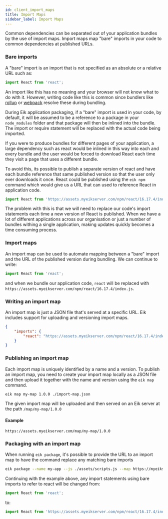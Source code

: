 ```yaml
---
id: client_import_maps
title: Import Maps
sidebar_label: Import Maps
---
```


Common dependencies can be separated out of your application bundles by the use of import maps.
Import maps map "bare" imports in your code to common dependencies at published URLs.

### Bare imports

A "bare" import is an import that is not specified as an absolute or a relative URL such as:

```js
import React from 'react';
```

An import like this has no meaning and your browser will not know what to do with it. However, writing code like this is common since bundlers like [rollup](https://rollupjs.org/) or [webpack](https://webpack.js.org/) resolve these during bundling.

During Eik application packaging, if a "bare" import is used in your code, by default, it will be assumed to be a reference to a package in your `node_modules` folder and that package will then be inlined into the bundle. The import or require statement will be replaced with the actual code being imported.

If you were to produce bundles for different pages of your application, a large dependency such as react would be inlined in this way into each and every bundle and the user would be forced to download React each time they visit a page that uses a different bundle.

To avoid this, its possible to publish a separate version of react and have each bundle reference that same published version so that the user only ever downloads it once. React could be published using the `eik npm` command which would give us a URL that can used to reference React in application code.

```js
import React from 'https://assets.myeikserver.com/npm/react/16.17.4/index.js';
```

The problem with this is that we will need to replace our code's import statements each time a new version of React is published. When we have a lot of different applications across our organisation or just a number of bundles withing a single application, making updates quickly becomes a time consuming process.

### Import maps

An import map can be used to automate mapping between a "bare" import and the URL of the published version during bundling. We can continue to write:

```js
import React from 'react';
```

and when we bundle our application code, `react` will be replaced with `https://assets.myeikserver.com/npm/react/16.17.4/index.js`.

### Writing an import map

An import map is just a JSON file that's served at a specific URL. Eik includes support for uploading and versioning import maps.

```json
{
    "imports": {
        "react": "https://assets.myeikserver.com/npm/react/16.17.4/index.js"
    }
}
```

### Publishing an import map

Each import map is uniquely identified by a name and a version. To publish an import map, you need to create your import map locally as a JSON file and then upload it together with the name and version using the `eik map` command.

```sh
eik map my-map 1.0.0 ./import-map.json
```

The given import map will be uploaded and then served on an Eik server at the path `/map/my-map/1.0.0`

#### Example
```
https://assets.myeikserver.com/map/my-map/1.0.0
```

### Packaging with an import map

When running `eik package`, it's possible to provide the URL to an import map to have the command replace any matching bare imports

```sh
eik package --name my-app --js ./assets/scripts.js --map https://myeikserver.com/map/my-map/1.0.0
```

Continuing with the example above, any import statements using bare imports to refer to react will be changed from:

```js
import React from 'react';
```

to:

```js
import React from 'https://assets.myeikserver.com/npm/react/16.17.4/index.js';
```